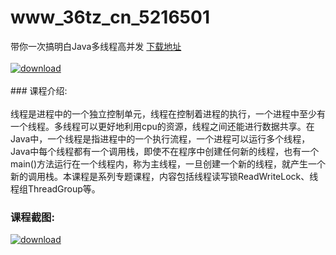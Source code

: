 # www_36tz_cn_5216501
带你一次搞明白Java多线程高并发
[下载地址](http://www.36tz.cn/article/5216501 "下载地址")
<br/></br>[![download](http://36tz.cn/muke_img/2020_11_1-118-300x193.png "下载地址")](http://www.36tz.cn/article/5216501 "下载地址")
<br/></br>### 课程介绍:<br/></br>线程是进程中的一个独立控制单元，线程在控制着进程的执行，一个进程中至少有一个线程。多线程可以更好地利用cpu的资源，线程之间还能进行数据共享。在Java中，一个线程是指进程中的一个执行流程，一个进程可以运行多个线程，Java中每个线程都有一个调用栈，即使不在程序中创建任何新的线程，也有一个main()方法运行在一个线程内，称为主线程，一旦创建一个新的线程，就产生一个新的调用栈。本课程是系列专题课程，内容包括线程读写锁ReadWriteLock、线程组ThreadGroup等。

### 课程截图:
[![download](http://36tz.cn/muke_img/2020_11_2-119.png "下载地址")](http://www.36tz.cn/article/5216501 "下载地址")
